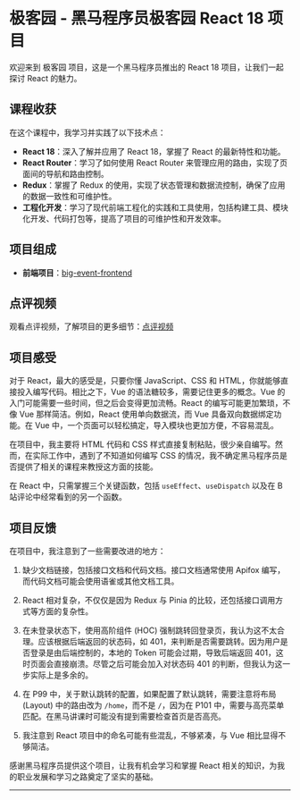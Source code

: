 # 极客园 - 黑马程序员极客园 React 18 项目

欢迎来到 极客园 项目，这是一个黑马程序员推出的 React 18 项目，让我们一起探讨 React 的魅力。

## 课程收获

在这个课程中，我学习并实践了以下技术点：

- **React 18**：深入了解并应用了 React 18，掌握了 React 的最新特性和功能。
- **React Router**：学习了如何使用 React Router 来管理应用的路由，实现了页面间的导航和路由控制。
- **Redux**：掌握了 Redux 的使用，实现了状态管理和数据流控制，确保了应用的数据一致性和可维护性。
- **工程化开发**：学习了现代前端工程化的实践和工具使用，包括构建工具、模块化开发、代码打包等，提高了项目的可维护性和开发效率。

## 项目组成

- **前端项目**：[big-event-frontend](https://github.com/BaichuanTang/Jikeyuan/tree/main/jike-frontend)

## 点评视频

观看点评视频，了解项目的更多细节：[点评视频](https://www.bilibili.com/video/BV1Ga4y1S7jc/)

## 项目感受

对于 React，最大的感受是，只要你懂 JavaScript、CSS 和 HTML，你就能够直接投入编写代码。相比之下，Vue 的语法糖较多，需要记住更多的概念。Vue 的入门可能需要一些时间，但之后会变得更加流畅。React 的编写可能更加繁琐，不像 Vue 那样简洁。例如，React 使用单向数据流，而 Vue 具备双向数据绑定功能。在 Vue 中，一个页面可以轻松搞定，导入模块也更加方便，不容易混乱。

在项目中，我主要将 HTML 代码和 CSS 样式直接复制粘贴，很少亲自编写。然而，在实际工作中，遇到了不知道如何编写 CSS 的情况，我不确定黑马程序员是否提供了相关的课程来教授这方面的技能。

在 React 中，只需掌握三个关键函数，包括 `useEffect`、`useDispatch` 以及在 B 站评论中经常看到的另一个函数。

## 项目反馈

在项目中，我注意到了一些需要改进的地方：

1. 缺少文档链接，包括接口文档和代码文档。接口文档通常使用 Apifox 编写，而代码文档可能会使用语雀或其他文档工具。

2. React 相对复杂，不仅仅是因为 Redux 与 Pinia 的比较，还包括接口调用方式等方面的复杂性。

3. 在未登录状态下，使用高阶组件 (HOC) 强制跳转回登录页，我认为这不太合理。应该根据后端返回的状态码，如 401，来判断是否需要跳转。因为用户是否登录是由后端控制的，本地的 Token 可能会过期，导致后端返回 401，这时页面会直接崩溃。尽管之后可能会加入对状态码 401 的判断，但我认为这一步实际上是多余的。

4. 在 P99 中，关于默认跳转的配置，如果配置了默认跳转，需要注意将布局 (Layout) 中的路由改为 `/home`，而不是 `/`，因为在 P101 中，需要与高亮菜单匹配。在黑马讲课时可能没有提到需要检查首页是否高亮。

5. 我注意到 React 项目中的命名可能有些混乱，不够紧凑，与 Vue 相比显得不够简洁。

感谢黑马程序员提供这个项目，让我有机会学习和掌握 React 相关的知识，为我的职业发展和学习之路奠定了坚实的基础。

---

